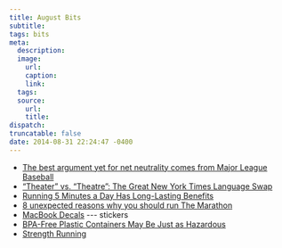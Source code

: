 ```yaml
---
title: August Bits
subtitle:
tags: bits
meta:
  description:
  image:
    url:
    caption:
    link:
  tags:
  source:
    url:
    title:
dispatch:
truncatable: false
date: 2014-08-31 22:24:47 -0400
---
```


* [The best argument yet for net neutrality comes from Major League Baseball][bam]
* [“Theater” vs. “Theatre”: The Great New York Times Language Swap][theater]
* [Running 5 Minutes a Day Has Long-Lasting Benefits][run5]
* [8 unexpected reasons why you should run The Marathon][the8]
* [MacBook Decals][stickers] --- stickers
* [BPA-Free Plastic Containers May Be Just as Hazardous][bpaFree]
* [Strength Running][sr]


[bam]: http://qz.com/241250/the-best-argument-yet-for-net-neutrality-comes-from-major-league-baseball/
[theater]: http://meta.bitfilter.net/theater-vs-theatre-the-great-new-york-times-language-swap/
[run5]: http://well.blogs.nytimes.com/2014/07/30/running-just-5-minutes-a-day-has-long-lasting-benefits/
[the8]: https://medium.com/@KindCraig/f-ck-that-sh-t-46b758cd74a6
[stickers]: http://thedecalguru.com/macbook-decals/
[bpaFree]: http://www.scientificamerican.com/article/bpa-free-plastic-containers-may-be-just-as-hazardous/
[sr]: http://strengthrunning.com/ "Get Stronger, Stay Healthy and Race Faster"
